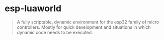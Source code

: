 # esp-luaworld

> A fully scriptable, dynamic environment for the esp32 family of micro controllers.
> Mostly for quick development and situations in which dynamic code needs to be executed.
